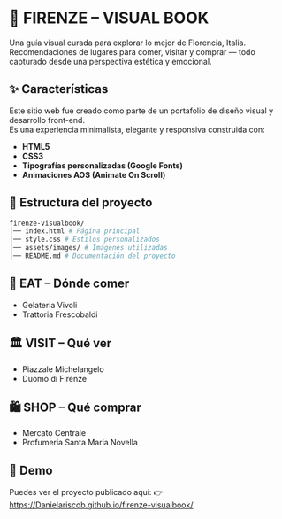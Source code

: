 # 📸 FIRENZE – VISUAL BOOK

Una guía visual curada para explorar lo mejor de Florencia, Italia.  
Recomendaciones de lugares para comer, visitar y comprar — todo capturado desde una perspectiva estética y emocional.

## ✨ Características
Este sitio web fue creado como parte de un portafolio de diseño visual y desarrollo front-end.  
Es una experiencia minimalista, elegante y responsiva construida con:
- **HTML5**
- **CSS3**
- **Tipografías personalizadas (Google Fonts)**
- **Animaciones AOS (Animate On Scroll)**

## 📂 Estructura del proyecto
```bash
firenze-visualbook/
│── index.html # Página principal
│── style.css # Estilos personalizados
│── assets/images/ # Imágenes utilizadas
│── README.md # Documentación del proyecto
```
  
## 🍝 EAT – Dónde comer
- Gelateria Vivoli
- Trattoria Frescobaldi
  
## 🏛️ VISIT – Qué ver
- Piazzale Michelangelo
- Duomo di Firenze

## 🛍️ SHOP – Qué comprar
- Mercato Centrale
- Profumeria Santa Maria Novella

## 🔗 Demo
Puedes ver el proyecto publicado aquí: 👉 https://Danielariscob.github.io/firenze-visualbook/

